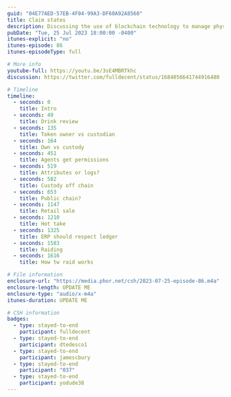 ```yaml
---
guid: "04E77AED-57EB-4F04-99A3-DF60A92A8560"
title: Claim states
description: Discussing the use of blockchain technology to manage physical asset tokens via claims-state tables. The episode covers topics such as tracking different properties, claims of ownership, custody, liens, and regulatory seizure, as well as the challenges of documenting these claims and managing relationships between them. The podcast also discusses the benefits of using blockchain technology for anti-counterfeiting and the potential applications of enterprise NFTs in supply chain management.
pubDate: "Tue, 25 Jul 2023 18:00:00 -0400"
itunes-explicit: "no"
itunes-episode: 86
itunes-episodeType: full

# More info
youtube-full: https://youtu.be/3sE4MBRTkhc
discussion: https://twitter.com/fulldecent/status/1684056641744916480

# Timeline
timeline:
  - seconds: 0
    title: Intro
  - seconds: 49
    title: Drink review
  - seconds: 135
    title: Token owner vs custodian
  - seconds: 164
    title: Own vs custody
  - seconds: 451
    title: Agents get permissions
  - seconds: 519
    title: Attributes or logs?
  - seconds: 582
    title: Custody off chain
  - seconds: 653
    title: Public chain?
  - seconds: 1147
    title: Retail sale
  - seconds: 1210
    title: Hot take
  - seconds: 1325
    title: ERP should respect ledger
  - seconds: 1583
    title: Raiding
  - seconds: 1616
    title: How tw raid works

# File information
enclosure-url: "https://media.phor.net/csh/2023-07-25-episode-86.m4a"
enclosure-length: UPDATE ME
enclosure-type: "audio/x-m4a"
itunes-duration: UPDATE ME

# CSH information
badges:
  - type: stayed-to-end
    participant: fulldecent
  - type: stayed-to-end
    participant: dtedesco1
  - type: stayed-to-end
    participant: jamescbury
  - type: stayed-to-end
    participant: "037"
  - type: stayed-to-end
    participant: yodude38
---
```


